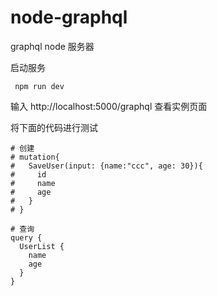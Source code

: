 # node-graphql
graphql node 服务器

启动服务
```
 npm run dev 
```

输入 http://localhost:5000/graphql 查看实例页面

将下面的代码进行测试

```
# 创建
# mutation{
#   SaveUser(input: {name:"ccc", age: 30}){
#     id
#     name
#     age
#   }
# }

# 查询
query {
  UserList {
    name
    age
  }
}

```